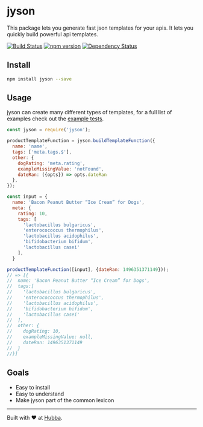 # jyson

This package lets you generate fast json templates for your apis. It lets you quickly build powerful api templates.

[![Build Status](https://api.travis-ci.org/hubba/jyson.svg?branch=master)](https://travis-ci.org/hubba/jyson)
[![npm version](https://badge.fury.io/js/jyson.svg)](https://badge.fury.io/js/jyson)
[![Dependency Status](https://gemnasium.com/badges/github.com/hubba/jyson.svg)](https://gemnasium.com/github.com/hubba/jyson)


## Install
```bash
npm install jyson --save
```

## Usage

jyson can create many different types of templates, for a full list of examples check out the [example tests](https://github.com/hubba/jyson/blob/master/spec/lib/jyson/jyson.example.spec.js).

```js
const jyson = require('jyson');

productTemplateFunction = jyson.buildTemplateFunction({
  name: 'name',
  tags: ['meta.tags.$'],
  other: {
    dogRating: 'meta.rating',
    exampleMissingValue: 'notFound',
    dateRan: ({opts}) => opts.dateRan
  },
});

const input = {
  name: 'Bacon Peanut Butter “Ice Cream” for Dogs',
  meta: {
    rating: 10,
    tags: [
      'lactobacillus bulgaricus',
      'enterocococcus thermophilus',
      'lactobacillus acidophilus',
      'bifidobacterium bifidum',
      'lactobacillus casei'
    ],
  }

productTemplateFunction([input], {dateRan: 1496351371149}));
// => [{
//  name: 'Bacon Peanut Butter “Ice Cream” for Dogs',
//  tags:[
//    'lactobacillus bulgaricus',
//    'enterocococcus thermophilus',
//    'lactobacillus acidophilus',
//    'bifidobacterium bifidum',
//    'lactobacillus casei'
//  ],
//  other: {
//    dogRating: 10,
//    exampleMissingValue: null,
//    dateRan: 1496351371149
//  }
//}]
```

## Goals
 - Easy to install
 - Easy to understand
 - Make jyson part of the common lexicon

***

Built with ❤️ at [Hubba](https://www.hubba.com?utm_campaign=hubba_oss).
